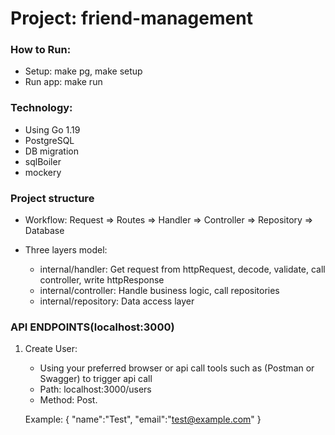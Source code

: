 # **Project: friend-management**
### How to Run:
- Setup: make pg, make setup
- Run app: make run

### **Technology**:
- Using Go 1.19
- PostgreSQL
- DB migration
- sqlBoiler
- mockery

### Project structure
- Workflow: Request => Routes => Handler => Controller => Repository => Database

- Three layers model:
    + internal/handler: Get request from httpRequest, decode, validate, call controller, write httpResponse
    + internal/controller: Handle business logic, call repositories
    + internal/repository: Data access layer

### API ENDPOINTS(localhost:3000)
1. Create User:
   + Using your preferred browser or api call tools such as (Postman or Swagger) to trigger api call
   + Path: localhost:3000/users
   + Method: Post.

    Example:
   {
        "name":"Test",
        "email":"test@example.com"
   }
